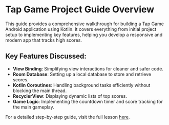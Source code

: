 # Tap Game Project Guide Overview

This guide provides a comprehensive walkthrough for building a Tap Game Android application using Kotlin. It covers everything from initial project setup to implementing key features, helping you develop a responsive and modern app that tracks high scores.

## Key Features Discussed:
- **View Binding**: Simplifying view interactions for cleaner and safer code.
- **Room Database**: Setting up a local database to store and retrieve scores.
- **Kotlin Coroutines**: Handling background tasks efficiently without blocking the main thread.
- **RecyclerView**: Displaying dynamic lists of top scores.
- **Game Logic**: Implementing the countdown timer and score tracking for the main gameplay.

For a detailed step-by-step guide, visit the full lesson [here](https://lessons.ethereallab.app/CS388/tapit-scores-lesson).
